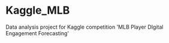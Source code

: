 # Kaggle_MLB
Data analysis project for Kaggle competition 'MLB Player DIgital Engagement Forecasting'
